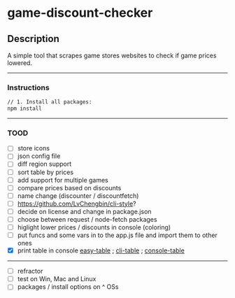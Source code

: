 # game-discount-checker

## Description

A simple tool that scrapes game stores websites to check if game prices lowered.

---

### Instructions

```bash
// 1. Install all packages:
npm install
```

---

### TOOD

- [ ] store icons
- [ ] json config file
- [ ] diff region support
- [ ] sort table by prices
- [ ] add support for multiple games
- [ ] compare prices based on discounts
- [ ] name change (discounter / discountfetch)
- [ ] <https://github.com/LvChengbin/cli-style>?
- [ ] decide on license and change in package.json
- [ ] choose between request / node-fetch packages
- [ ] higlight lower prices / discounts in console (coloring)
- [ ] put funcs and some vars in to the app.js file and import them to other ones
- [X] print table in console [easy-table](https://www.npmjs.com/package/easy-table) ; [cli-table](https://github.com/Automattic/cli-table) ; [console-table](https://github.com/LvChengbin/console-table)

---

- [ ] refractor
- [ ] test on Win, Mac and Linux
- [ ] packages / install options on ^ OSs
